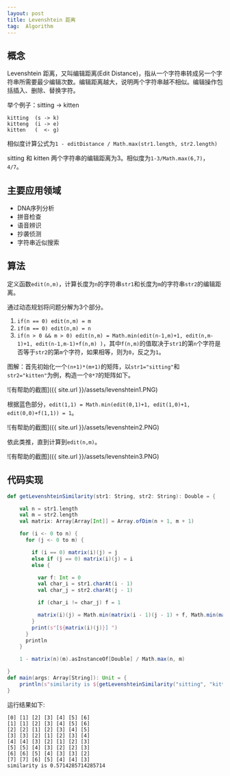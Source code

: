 ```yaml
---
layout: post
title: Levenshtein 距离
tag:  Algorithm
---
```


## 概念
Levenshtein 距离，又叫编辑距离(Edit Distance)，指从一个字符串转成另一个字符串所需要最少编辑次数。编辑距离越大，说明两个字符串越不相似。编辑操作包括插入、删除、替换字符。

举个例子：sitting -> kitten
```sbtshell
kitting  (s -> k)
kitteng  (i -> e)
kitten   (  <- g)
```

相似度计算公式为`1 - editDistance / Math.max(str1.length, str2.length)`

sitting 和 kitten 两个字符串的编辑距离为3。相似度为`1-3/Math.max(6,7)`，`4/7`。
## 主要应用领域
* DNA序列分析
* 拼音检查
* 语音辨识
* 抄袭侦测
* 字符串近似搜索

## 算法
定义函数`edit(n,m)`，计算长度为`n`的字符串`str1`和长度为`m`的字符串`str2`的编辑距离。

通过动态规划将问题分解为3个部分。
1. `if(n == 0) edit(n,m) = m`
2. `if(m == 0) edit(n,m) = n`
3. `if(n > 0 && m > 0) edit(n,m) = Math.min(edit(n-1,m)+1, edit(n,m-1)+1, edit(n-1,m-1)+f(n,m) )`，其中`f(n,m)`的值取决于`str1`的第`n`个字符是否等于`str2`的第`m`个字符，如果相等，则为`0`，反之为`1`。

图解：首先初始化一个`(n+1)*(m+1)`的矩阵，以`str1="sitting"`和`str2="kitten"`为例，构造一个`8*7`的矩阵如下。

![有帮助的截图]({{ site.url }}/assets/levenshtein1.PNG)

根据蓝色部分，`edit(1,1) = Math.min(edit(0,1)+1, edit(1,0)+1, edit(0,0)+f(1,1)) = 1`。

![有帮助的截图]({{ site.url }}/assets/levenshtein2.PNG)

依此类推，直到计算到`edit(n,m)`。

![有帮助的截图]({{ site.url }}/assets/levenshtein3.PNG)

## 代码实现
```scala
def getLevenshteinSimilarity(str1: String, str2: String): Double = {

    val n = str1.length
    val m = str2.length
    val matrix: Array[Array[Int]] = Array.ofDim(n + 1, m + 1)

    for (i <- 0 to n) {
      for (j <- 0 to m) {

        if (i == 0) matrix(i)(j) = j
        else if (j == 0) matrix(i)(j) = i
        else {

          var f: Int = 0
          val char_i = str1.charAt(i - 1)
          val char_j = str2.charAt(j - 1)

          if (char_i != char_j) f = 1

          matrix(i)(j) = Math.min(matrix(i - 1)(j - 1) + f, Math.min(matrix(i - 1)(j) + 1, matrix(i)(j - 1) + 1))
        }
        print(s"[${matrix(i)(j)}] ")
      }
      println
    }

    1 - matrix(n)(m).asInstanceOf[Double] / Math.max(n, m)

}
def main(args: Array[String]): Unit = {
    println(s"similarity is ${getLevenshteinSimilarity("sitting", "kitten")}")
}
```

运行结果如下:
```console
[0] [1] [2] [3] [4] [5] [6] 
[1] [1] [2] [3] [4] [5] [6] 
[2] [2] [1] [2] [3] [4] [5] 
[3] [3] [2] [1] [2] [3] [4] 
[4] [4] [3] [2] [1] [2] [3] 
[5] [5] [4] [3] [2] [2] [3] 
[6] [6] [5] [4] [3] [3] [2] 
[7] [7] [6] [5] [4] [4] [3] 
similarity is 0.5714285714285714
```